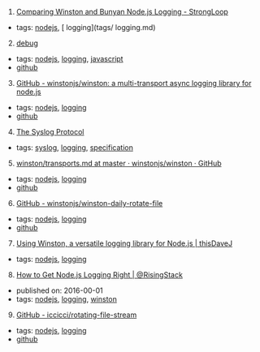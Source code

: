 1. [Comparing Winston and Bunyan Node.js Logging - StrongLoop](https://strongloop.com/strongblog/compare-node-js-logging-winston-bunyan/)
  * tags: [nodejs](tags/nodejs.md), [ logging](tags/ logging.md)
2. [debug](https://www.npmjs.com/package/debug)
  * tags: [nodejs](tags/nodejs.md), [logging](tags/logging.md), [javascript](tags/javascript.md)
  * [github](https://github.com/visionmedia/debug)
3. [GitHub - winstonjs/winston: a multi-transport async logging library for node.js](https://github.com/winstonjs/winston)
  * tags: [nodejs](tags/nodejs.md), [logging](tags/logging.md)
  * [github](https://github.com/winstonjs/winston)
4. [The Syslog Protocol](https://tools.ietf.org/html/rfc5424)
  * tags: [syslog](tags/syslog.md), [logging](tags/logging.md), [specification](tags/specification.md)
5. [winston/transports.md at master · winstonjs/winston · GitHub](https://github.com/winstonjs/winston/blob/master/docs/transports.md)
  * tags: [nodejs](tags/nodejs.md), [logging](tags/logging.md)
  * [github](https://github.com/winstonjs/winston)
6. [GitHub - winstonjs/winston-daily-rotate-file](https://github.com/winstonjs/winston-daily-rotate-file)
  * tags: [nodejs](tags/nodejs.md), [logging](tags/logging.md)
  * [github](https://github.com/winstonjs/winston-daily-rotate-file)
7. [Using Winston, a versatile logging library for Node.js | thisDaveJ](http://thisdavej.com/using-winston-a-versatile-logging-library-for-node-js/)
  * tags: [nodejs](tags/nodejs.md), [logging](tags/logging.md)
8. [How to Get Node.js Logging Right | @RisingStack](https://blog.risingstack.com/node-js-logging-tutorial/)
  * published on: 2016-00-01
  * tags: [nodejs](tags/nodejs.md), [logging](tags/logging.md), [winston](tags/winston.md)
9. [GitHub - iccicci/rotating-file-stream](https://github.com/iccicci/rotating-file-stream)
  * tags: [nodejs](tags/nodejs.md), [logging](tags/logging.md)
  * [github](https://github.com/iccicci/rotating-file-stream)
